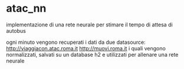 # atac_nn
implementazione di una rete neurale per stimare il tempo di attesa di autobus

ogni minuto vengono recuperati i dati da due datasource:
http://viaggiacon.atac.roma.it
http://muovi.roma.it
i quali vengono normalizzati, salvati su un database h2 e utilizzati per allenare una rete neurale
